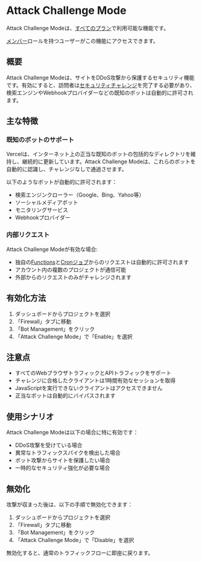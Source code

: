 # Attack Challenge Mode

Attack Challenge Modeは、[すべてのプラン](/docs/plans)で利用可能な機能です。

[メンバー](/docs/rbac/access-roles#member-role)ロールを持つユーザーがこの機能にアクセスできます。

## 概要

Attack Challenge Modeは、サイトをDDoS攻撃から保護するセキュリティ機能です。有効にすると、訪問者は[セキュリティチャレンジ](/docs/vercel-firewall/firewall-concepts#challenge)を完了する必要があり、検索エンジンやWebhookプロバイダーなどの既知のボットは自動的に許可されます。

## 主な特徴

### 既知のボットのサポート

Vercelは、インターネット上の正当な既知のボットの包括的なディレクトリを維持し、継続的に更新しています。Attack Challenge Modeは、これらのボットを自動的に認識し、チャレンジなしで通過させます。

以下のようなボットが自動的に許可されます：
- 検索エンジンクローラー（Google、Bing、Yahoo等）
- ソーシャルメディアボット
- モニタリングサービス
- Webhookプロバイダー

### 内部リクエスト

Attack Challenge Modeが有効な場合:
- 独自の[Functions](/docs/functions)と[Cronジョブ](/docs/cron-jobs)からのリクエストは自動的に許可されます
- アカウント内の複数のプロジェクトが通信可能
- 外部からのリクエストのみがチャレンジされます

## 有効化方法

1. ダッシュボードからプロジェクトを選択
2. 「Firewall」タブに移動
3. 「Bot Management」をクリック
4. 「Attack Challenge Mode」で「Enable」を選択

## 注意点

- すべてのWebブラウザトラフィックとAPIトラフィックをサポート
- チャレンジに合格したクライアントは1時間有効なセッションを取得
- JavaScriptを実行できないクライアントはアクセスできません
- 正当なボットは自動的にバイパスされます

## 使用シナリオ

Attack Challenge Modeは以下の場合に特に有効です：

- DDoS攻撃を受けている場合
- 異常なトラフィックスパイクを検出した場合
- ボット攻撃からサイトを保護したい場合
- 一時的なセキュリティ強化が必要な場合

## 無効化

攻撃が収まった後は、以下の手順で無効化できます：

1. ダッシュボードからプロジェクトを選択
2. 「Firewall」タブに移動
3. 「Bot Management」をクリック
4. 「Attack Challenge Mode」で「Disable」を選択

無効化すると、通常のトラフィックフローに即座に戻ります。
